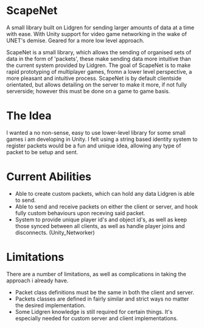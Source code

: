 # ScapeNet
A small library built on Lidgren for sending larger amounts of data at a time with ease. With Unity support for video game networking in the wake of UNET's demise. Geared for a more low level approach.

ScapeNet is a small library, which allows the sending of organised sets of data in the form of 'packets', these make sending data more intuitive than the current system provided by Lidgren. The goal of ScapeNet is to make rapid prototyping of multiplayer games, fromn a lower level perspective, a more pleasant and intuitive process. ScapeNet is by default clientside orientated, but allows detailing on the server to make it more, if not fully serverside; however this must be done on a game to game basis.

# The Idea
I wanted a no non-sense, easy to use lower-level library for some small games i am developing in Unity. I felt using a string based identity system to register packets would be a fun and unique idea, allowing any type of packet to be setup and sent.

# Current Abilities

- Able to create custom packets, which can hold any data Lidgren is able to send.
- Able to send and receive packets on either the client or server, and hook fully custom behaviours upon receving said packet.
- System to provide unique player id's and object id's, as well as keep those synced between all clients, as well as handle player joins and disconnects. (Unity_Networker)

# Limitations

There are a number of limitations, as well as complications in taking the approach i already have.

- Packet class definitions must be the same in both the client and server.
- Packets classes are defined in fairly similar and strict ways no matter the desired implementation.
- Some Lidgren knowledge is still required for certain things. It's especially needed for custom server and client implementations.
